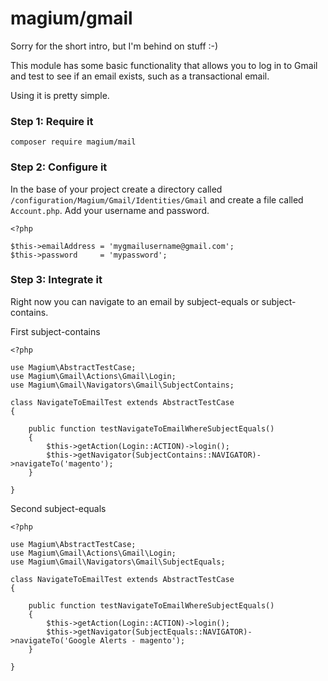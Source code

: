 # magium/gmail

Sorry for the short intro, but I'm behind on stuff :-)

This module has some basic functionality that allows you to log in to Gmail and test to see if an email exists, such as a transactional email.

Using it is pretty simple.

### Step 1: Require it

```
composer require magium/mail
```

### Step 2: Configure it

In the base of your project create a directory called `/configuration/Magium/Gmail/Identities/Gmail` and create a file called `Account.php`.  Add your username and password.

```
<?php

$this->emailAddress = 'mygmailusername@gmail.com';
$this->password     = 'mypassword';

```

### Step 3: Integrate it

Right now you can navigate to an email by subject-equals or subject-contains.

First subject-contains
```
<?php

use Magium\AbstractTestCase;
use Magium\Gmail\Actions\Gmail\Login;
use Magium\Gmail\Navigators\Gmail\SubjectContains;

class NavigateToEmailTest extends AbstractTestCase
{

    public function testNavigateToEmailWhereSubjectEquals()
    {
        $this->getAction(Login::ACTION)->login();
        $this->getNavigator(SubjectContains::NAVIGATOR)->navigateTo('magento');
    }

}
```

Second subject-equals
```
<?php

use Magium\AbstractTestCase;
use Magium\Gmail\Actions\Gmail\Login;
use Magium\Gmail\Navigators\Gmail\SubjectEquals;

class NavigateToEmailTest extends AbstractTestCase
{

    public function testNavigateToEmailWhereSubjectEquals()
    {
        $this->getAction(Login::ACTION)->login();
        $this->getNavigator(SubjectEquals::NAVIGATOR)->navigateTo('Google Alerts - magento');
    }

}
```
